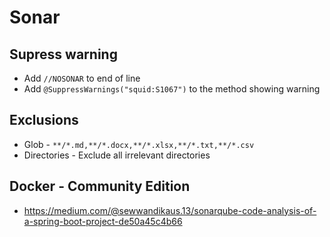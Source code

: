 # Sonar

## Supress warning

* Add `//NOSONAR` to end of line
* Add `@SuppressWarnings("squid:S1067")` to the method showing warning

## Exclusions

* Glob - `**/*.md,**/*.docx,**/*.xlsx,**/*.txt,**/*.csv`
* Directories - Exclude all irrelevant directories

## Docker - Community Edition

* https://medium.com/@sewwandikaus.13/sonarqube-code-analysis-of-a-spring-boot-project-de50a45c4b66

